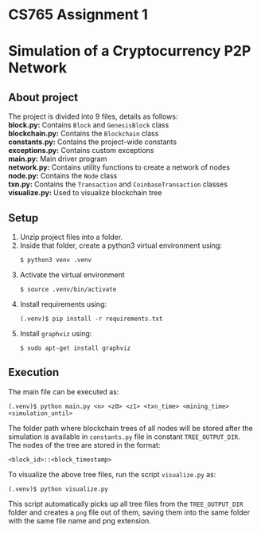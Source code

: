 # CS765 Assignment 1

# Simulation of a Cryptocurrency P2P Network

## About project
The project is divided into 9 files, details as follows:  
**block.py:** Contains `Block` and `GenesisBlock` class  
**blockchain.py:** Contains the `Blockchain` class  
**constants.py:** Contains the project-wide constants  
**exceptions.py:** Contains custom exceptions  
**main.py:** Main driver program  
**network.py:** Contains utility functions to create a network of nodes  
**node.py:** Contains the `Node` class  
**txn.py:** Contains the `Transaction` and `CoinbaseTransaction` classes  
**visualize.py:** Used to visualize blockchain tree  

## Setup

1. Unzip project files into a folder.
2. Inside that folder, create a python3 virtual environment using:
    ```
    $ python3 venv .venv
    ```
3. Activate the virtual environment
    ```
    $ source .venv/bin/activate
    ```
4. Install requirements using:
    ```
    (.venv)$ pip install -r requirements.txt
    ```
5. Install `graphviz` using:
    ```
    $ sudo apt-get install graphviz
    ```

## Execution
The main file can be executed as:
```
(.venv)$ python main.py <n> <z0> <z1> <txn_time> <mining_time> <simulation_until>
```

The folder path where blockchain trees of all nodes will be stored after the simulation is available in `constants.py` file in constant `TREE_OUTPUT_DIR`.  
The nodes of the tree are stored in the format:
```
<block_id>::<block_timestamp>
```

To visualize the above tree files, run the script `visualize.py` as:
```
(.venv)$ python visualize.py
```
This script automatically picks up all tree files from the `TREE_OUTPUT_DIR` folder and creates a `png` file out of them, saving them into the same folder with the same file name and png extension.  
